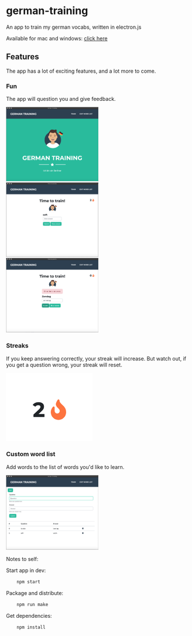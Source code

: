 # german-training
An app to train my german vocabs, written in electron.js

Available for mac and windows: [click here](https://github.com/martijnmeeldijk/german-training/releases/tag/0.1.0)



## Features

The app has a lot of exciting features, and a lot more to come.

### Fun

The app will question you and give feedback. 

<img src="img/image-20201104184852117.png" alt="image-20201104184852117" width="50%;" />

<img src="img/image-20201104185727984.png" alt="image-20201104185727984" width="50%;" />

<img src="img/image-20201104185020819.png" alt="image-20201104185020819" width="50%;" />



### Streaks

If you keep answering correctly, your streak will increase. But watch out, if you get a question wrong, your streak will reset.

![image-20201104185250105](img/image-20201104185250105.png)

### Custom word list

Add words to the list of words you'd like to learn. 

<img src="img/image-20201104185156061.png" alt="image-20201104185156061" width="50%;" />









Notes to self:

Start app in dev:
```bash 
    npm start
```
Package and distribute:
```bash 
    npm run make
```
Get dependencies:
```bash 
    npm install
```
